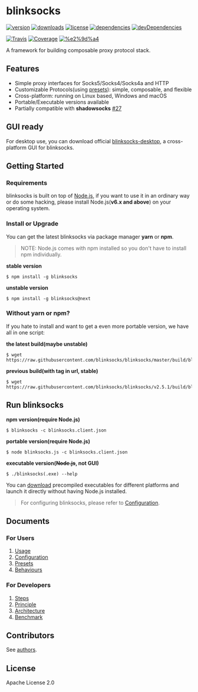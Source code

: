 # blinksocks

[![version](https://img.shields.io/npm/v/blinksocks.svg)](https://www.npmjs.com/package/blinksocks)
[![downloads](https://img.shields.io/npm/dt/blinksocks.svg)](https://www.npmjs.com/package/blinksocks)
[![license](https://img.shields.io/npm/l/blinksocks.svg)](https://github.com/blinksocks/blinksocks/blob/master/LICENSE)
[![dependencies](https://img.shields.io/david/blinksocks/blinksocks.svg)](https://www.npmjs.com/package/blinksocks)
[![devDependencies](https://img.shields.io/david/dev/blinksocks/blinksocks.svg)](https://www.npmjs.com/package/blinksocks)

[![Travis](https://img.shields.io/travis/blinksocks/blinksocks.svg)](https://travis-ci.org/blinksocks/blinksocks)
[![Coverage](https://img.shields.io/codecov/c/github/blinksocks/blinksocks/master.svg)](https://codecov.io/gh/blinksocks/blinksocks)
[![%e2%9d%a4](https://img.shields.io/badge/made%20with-%e2%9d%a4-ff69b4.svg)](https://github.com/blinksocks/blinksocks)

A framework for building composable proxy protocol stack.

## Features

* Simple proxy interfaces for Socks5/Socks4/Socks4a and HTTP
* Customizable Protocols(using [presets](docs/presets)): simple, composable, and flexible
* Cross-platform: running on Linux based, Windows and macOS
* Portable/Executable versions available
* Partially compatible with **shadowsocks** [#27](https://github.com/blinksocks/blinksocks/issues/27)

## GUI ready

For desktop use, you can download official [blinksocks-desktop](https://github.com/blinksocks/blinksocks-desktop),
a cross-platform GUI for blinksocks.

## Getting Started

### Requirements

blinksocks is built on top of [Node.js](https://nodejs.org), if you want to use it in an ordinary way or do some hacking,
please install Node.js(**v6.x and above**) on your operating system.

### Install or Upgrade

You can get the latest blinksocks via package manager **yarn** or **npm**.

> NOTE: Node.js comes with npm installed so you don't have to install npm individually.

**stable version**

```
$ npm install -g blinksocks
```

**unstable version**

```
$ npm install -g blinksocks@next
```

### Without yarn or npm?

If you hate to install and want to get a even more portable version, we have all in one script:

**the latest build(maybe unstable)**

```
$ wget https://raw.githubusercontent.com/blinksocks/blinksocks/master/build/blinksocks.js
```

**previous build(with tag in url, stable)**

```
$ wget https://raw.githubusercontent.com/blinksocks/blinksocks/v2.5.1/build/blinksocks.js
```

## Run blinksocks

**npm version(require Node.js)**

```
$ blinksocks -c blinksocks.client.json
```

**portable version(require Node.js)**

```
$ node blinksocks.js -c blinksocks.client.json
```

**executable version(~~Node.js~~, not GUI)**

```
$ ./blinksocks(.exe) --help
```

You can [download](https://github.com/blinksocks/blinksocks/releases) precompiled executables for different platforms and launch it directly without having Node.js installed.

> For configuring blinksocks, please refer to [Configuration](docs/config).

## Documents

### For Users

1. [Usage](docs/usage)
2. [Configuration](docs/config)
3. [Presets](docs/presets)
4. [Behaviours](docs/behaviours)

### For Developers

1. [Steps](docs/development/steps)
2. [Principle](docs/development/principle)
3. [Architecture](docs/development/architecture)
4. [Benchmark](docs/benchmark)

## Contributors

See [authors](AUTHORS).

## License

Apache License 2.0